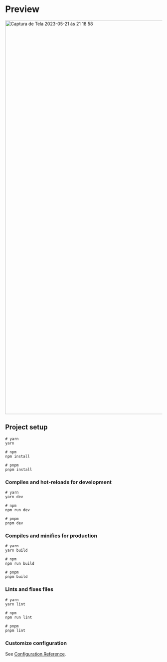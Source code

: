 # Preview

<img width="1257" alt="Captura de Tela 2023-05-21 às 21 18 58" src="https://github.com/GuilhermeDBeitum/Marvel/assets/54703843/2b6c586e-9358-4771-9ee9-ce894bf3f95f">


## Project setup

```
# yarn
yarn

# npm
npm install

# pnpm
pnpm install
```

### Compiles and hot-reloads for development

```
# yarn
yarn dev

# npm
npm run dev

# pnpm
pnpm dev
```

### Compiles and minifies for production

```
# yarn
yarn build

# npm
npm run build

# pnpm
pnpm build
```

### Lints and fixes files

```
# yarn
yarn lint

# npm
npm run lint

# pnpm
pnpm lint
```

### Customize configuration

See [Configuration Reference](https://vitejs.dev/config/).
